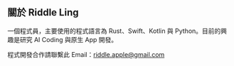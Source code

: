 ## 關於 Riddle Ling

一個程式員，主要使用的程式語言為 Rust、Swift、Kotlin 與 Python。目前的興趣是研究 AI Coding 與原生 App 開發。

程式開發合作請聯繫此 Email：riddle.apple@gmail.com
